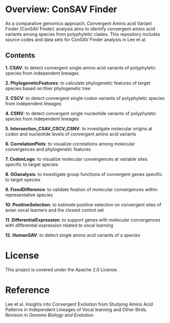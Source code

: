 # Overview: ConSAV Finder
As a comparative genomics approach, Convergent Amino acid Variant Finder (ConSAV Finder) analysis aims to identify convergent amino acid variants among species from polyphyletic clades. This repository includes source codes and data sets for ConSAV Finder analysis in Lee et al.

## Contents
  **1. CSAV**: to detect convergent single amino acid variants of polyphyletic species from independent lineages
  
  **2. PhylogeneticFeatures**: to calculate phylogenetic features of target species based on thier phylogenetic tree
  
  **3. CSCV**: to detect convergent single codon variants of polyphyletic species from independent lineages
  
  **4. CSNV**: to detect convergent single nucleotide variants of polyphyletic species from independent lineages
  
  **5. Intersection_CSAV_CSCV_CSNV**: to investigate molecular origins at codon and nucleotide levels of convergent amino acid variants
  
  **6. CorrelationPlots**: to visualize correlations among molecular convergences and phylogenetic features
  
  **7. CodonLogo**: to visualize molecular convergences at variable sites specific to target species
  
  **8. GOanalysis**: to investigate group functions of convergent genes specific to target species
  
  **9. FixedDifference**: to validate fixation of molecular convergences within representative species
  
  **10. PositiveSelection**: to estimate positive selection on convergent sites of avian vocal learners and the closest control set
  
  **11. DifferentialExpression**: to support genes with molecular convergences with differential expression related to vocal learning
  
  **12. HumanSAV**: to detect single amino acid variants of a species


# License
This project is covered under the Apache 2.0 License.

# Reference
Lee et al. Insights into Convergent Evolution from Studying Amino Acid Patterns in Independent Lineages of Vocal learning and Other Birds. Revision in _Genome Biology and Evolution_.
